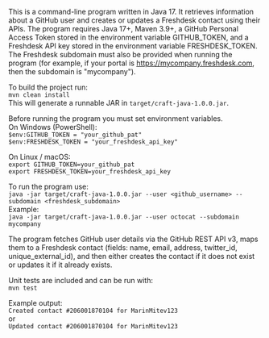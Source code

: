 This is a command-line program written in Java 17. It retrieves information about a GitHub user and creates or updates a
Freshdesk contact using their APIs. The program requires Java 17+, Maven 3.9+, a GitHub Personal Access Token stored in
the environment variable GITHUB_TOKEN, and a Freshdesk API key stored in the environment variable FRESHDESK_TOKEN. The
Freshdesk subdomain must also be provided when running the program (for example, if your portal
is https://mycompany.freshdesk.com, then the subdomain is "mycompany").

To build the project run:  
`mvn clean install`  
This will generate a runnable JAR in `target/craft-java-1.0.0.jar`.

Before running the program you must set environment variables.  
On Windows (PowerShell):  
`$env:GITHUB_TOKEN = "your_github_pat"`  
`$env:FRESHDESK_TOKEN = "your_freshdesk_api_key"`

On Linux / macOS:  
`export GITHUB_TOKEN=your_github_pat`  
`export FRESHDESK_TOKEN=your_freshdesk_api_key`

To run the program use:  
`java -jar target/craft-java-1.0.0.jar --user <github_username> --subdomain <freshdesk_subdomain>`  
Example:  
`java -jar target/craft-java-1.0.0.jar --user octocat --subdomain mycompany`

The program fetches GitHub user details via the GitHub REST API v3, maps them to a Freshdesk contact (fields: name,
email, address, twitter_id, unique_external_id), and then either creates the contact if it does not exist or updates it
if it already exists.

Unit tests are included and can be run with:  
`mvn test`

Example output:  
`Created contact #206001870104 for MarinMitev123`  
or  
`Updated contact #206001870104 for MarinMitev123`
